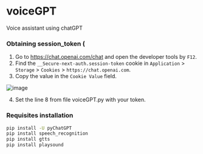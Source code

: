 # voiceGPT
Voice assistant using chatGPT

### Obtaining session_token (

1. Go to https://chat.openai.com/chat and open the developer tools by `F12`.
2. Find the `__Secure-next-auth.session-token` cookie in `Application` > `Storage` > `Cookies` > `https://chat.openai.com`.
3. Copy the value in the `Cookie Value` field.

![image](https://user-images.githubusercontent.com/19218518/206170122-61fbe94f-4b0c-4782-a344-e26ac0d4e2a7.png)

4. Set the line 8 from file voiceGPT.py with your token. 

### Requisites installation

```bash
pip install -U pyChatGPT
pip install speech_recognition
pip install gtts
pip install playsound
```
